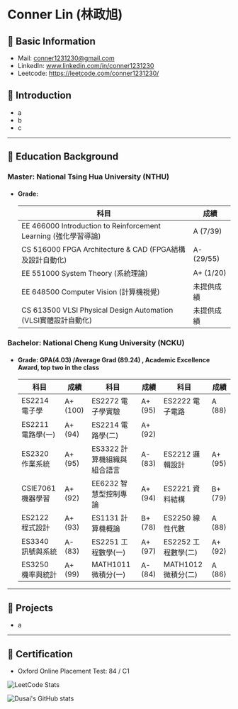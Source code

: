 # Conner Lin (林政旭)
## :incoming_envelope: Basic Information
- Mail: conner1231230@gmail.com
- LinkedIn: www.linkedin.com/in/conner1231230
- Leetcode: https://leetcode.com/conner1231230/

## :pill: Introduction
- a
- b
- c

---
## 📖 Education Background
### Master: National Tsing Hua University (NTHU)
- #### Grade:
  |  科目                                       | 成績                         |
  |------------------------------------------|----------------------------|
  | EE 466000 Introduction to Reinforcement Learning (強化學習導論) | A (7/39)                    |
  | CS 516000 FPGA Architecture & CAD (FPGA結構及設計自動化)        | A- (29/55)                  |
  | EE 551000 System Theory (系統理論)                 | A+ (1/20)                   |
  | EE 648500 Computer Vision (計算機視覺)               | 未提供成績                      |
  | CS 613500 VLSI Physical Design Automation (VLSI實體設計自動化) | 未提供成績                      |

  
### Bachelor: National Cheng Kung University (NCKU)
- #### Grade: **GPA(4.03) /Average Grad (89.24)** , Academic Excellence Award, top two in the class
  | 科目 | 成績 | 科目 | 成績 | 科目 | 成績 |    
  |------|------| ------|------| ------|------|
  | ES2214 電子學 | A+ (100) | ES2272 電子學實驗 | A+ (95) | ES2222 電子電路 | A (88) |
  | ES2211 電路學(一) | A+ (94) | ES2214 電路學(二) | A+ (92) |
  | ES2320 作業系統 | A+ (95) | ES3322 計算機組織與組合語言 | A- (83) | ES2212 邏輯設計 | A+ (95) |
  | CSIE7061 機器學習 | A+ (92) | EE6232 智慧型控制專論 | A+ (94)  | ES2221 資料結構 | B+ (79) |
  | ES2122 程式設計 | A+ (93) |  ES1131 計算機概論 | B+ (78) | ES2250 線性代數 | A (88) |
  | ES3340 訊號與系統 | A- (83) | ES2251 工程數學(一) | A+ (97) | ES2252 工程數學(二) | A+ (92) |
  | ES3250 機率與統計 | A+ (99) | MATH1011 微積分(一) | A- (84) | MATH1012 微積分(二) | A (86) |

  
  
--- 
## 🤡 Projects
  
  - a
---
## 📑 Certification
  - Oxford Online Placement Test: 84 / C1

  ![LeetCode Stats](https://leetcard.jacoblin.cool/conner1231230?theme=wtf&font=Bahianita&ext=contest)

  ![Dusai's GitHub stats](https://github-readme-stats.vercel.app/api?username=conner1231230)
